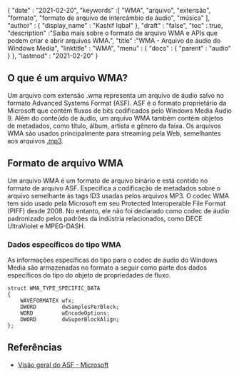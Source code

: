 {
  "date" : "2021-02-20",
  "keywords" :[ "WMA", "arquivo", "extensão", "formato", "formato de arquivo de intercâmbio de áudio", "música" ],
  "author" : {
    "display_name" : "Kashif Iqbal"
},
  "draft" : "false",
  "toc" : true,
  "description" :"Saiba mais sobre o formato de arquivo WMA e APIs que podem criar e abrir arquivos WMA.",
  "title" :"WMA - Arquivo de áudio do Windows Media",
  "linktitle" : "WMA",
  "menu" : {
    "docs" : {
      "parent" : "audio"
}
},
  "lastmod" : "2021-02-20"
}

## O que é um arquivo WMA?

Um arquivo com extensão .wma representa um arquivo de áudio salvo no formato Advanced Systems Format (ASF). ASF é o formato proprietário da Microsoft que contém fluxos de bits codificados pelo Windows Media Audio 9. Além do conteúdo de áudio, um arquivo WMA também contém objetos de metadados, como título, álbum, artista e gênero da faixa. Os arquivos WMA são usados principalmente para streaming pela Web, semelhantes aos arquivos [.mp3](/pt/audio/mp3/).

## Formato de arquivo WMA

Um arquivo WMA é um formato de arquivo binário e está contido no formato de arquivo ASF. Especifica a codificação de metadados sobre o arquivo semelhante às tags ID3 usadas pelos arquivos MP3. O codec WMA tem sido usado pela Microsoft em seu Protected Interoperable File Format (PIFF) desde 2008. No entanto, ele não foi declarado como codec de áudio padronizado pelos padrões da indústria relacionados, como DECE UltraViolet e MPEG-DASH.

### Dados específicos do tipo WMA

As informações específicas do tipo para o codec de áudio do Windows Media são armazenadas no formato a seguir como parte dos dados específicos do tipo do objeto de propriedades de fluxo.

```
struct WMA_TYPE_SPECIFIC_DATA
{
    WAVEFORMATEX wfx;
    DWORD        dwSamplesPerBlock;
    WORD         wEncodeOptions;
    DWORD        dwSuperBlockAlign;
};
```
## Referências

* [Visão geral do ASF - Microsoft](https://learn.microsoft.com/en-us/windows/win32/wmformat/overview-of-the-asf-format)

